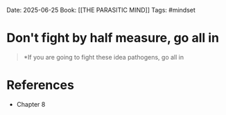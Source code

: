 Date: 2025-06-25
Book: [[THE PARASITIC MIND]]
Tags: #mindset 
# Don't fight by half measure, go all in

>*If you are  going to fight these idea pathogens, go all in

# References
- Chapter 8